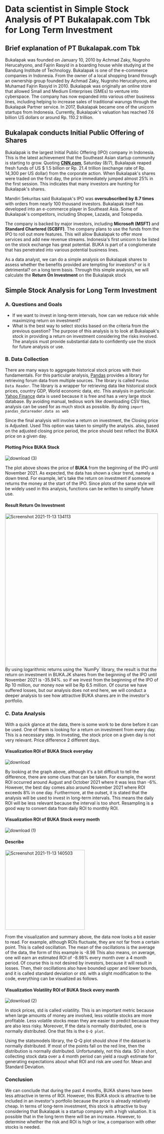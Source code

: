 # Data scientist in Simple Stock Analysis of PT Bukalapak.com Tbk for Long Term Investment

## Brief explanation of PT Bukalapak.com Tbk
Bukalapak was founded on January 10, 2010 by Achmad Zaky, Nugroho Herucahyono, and Fajrin Rasyid in a boarding house while studying at the Bandung Institute of Technology.
Bukalapak is one of the e-commerce companies in Indonesia. From the owner of a local shopping brand through an ownership group founded by Achmad Zaky, Nugroho Herucahyono, and Muhamad Fajrin Rasyid in 2010. Bukalapak was originally an online store that allowed Small and Medium Enterprises (SMEs) to venture into cyberspace. The company has now expanded into various other business lines, including helping to increase sales of traditional warungs through the Bukalapak Partner service. In 2017, Bukalapak became one of the unicorn startups from Indonesia. Currently, Bukalapak's valuation has reached 7.6 billion US dollars or around Rp. 110.2 trillion.
## Bukalapak conducts Initial Public Offering of Shares
Bukalapak is the largest Initial Public Offering (IPO) company in Indonesia. This is the latest achievement that the Southeast Asian startup community is starting to grow.
Quoting **[CNN.com](https://www.cnnindonesia.com/ekonomi/20210807172937-92-677724/ipo-bukalapak-terbesar-sepanjang-sejarah)**, Saturday (8/7), Bukalapak reaped fresh funds of US $ 1.5 billion or Rp. 21.4 trillion (exchange rate of Rp. 14,300 per US dollar) from the corporate action.
When Bukalapak's shares were traded on the first day, the price immediately jumped almost 25% in the first session. This indicates that many investors are hunting for Bukalapak's shares.

Mandiri Sekuritas said Bukalapak's IPO was **oversubscribed by 8.7 times** with orders from nearly 100 thousand investors.
Bukalapak itself has developed into an e-commerce player in Southeast Asia. Some of Bukalapak's competitors, including Shopee, Lazada, and Tokopedia.

The company is backed by major investors, including **Microsoft (MSFT)** and **Standard Chartered (SCBFF)**.
The company plans to use the funds from the IPO to roll out more features. This will allow Bukalapak to offer more services and add new revenue streams.
Indonesia's first unicorn to be listed on the stock exchange has great potential. BUKA is part of a conglomerate that has penetrated into various potential business lines.

As a data analyst, we can do a simple analysis on Bukalapak shares to assess whether the benefits provided are tempting for investors? or is it detrimental? on a long term basis.
Through this simple analysis, we will calculate the **Return On Investment** on the Bukalapak stock

## Simple Stock Analysis for Long Term Investment

### A. Questions and Goals
- If we want to invest in long-term intervals, how can we reduce risk while maximizing return on investment?
- What is the best way to select stocks based on the criteria from the previous question?
The purpose of this analysis is to look at Bukalapak's stock in providing a return on investment considering the risks involved. The analysis must provide substantial data to confidently use the stock for future analysis or use.

### B. Data Collection
There are many ways to aggregate historical stock prices with their fundamentals. For this particular analysis, [Pandas](https://pandas.pydata.org/) provides a library for retrieving forum data from multiple sources. The library is called `Pandas Data Reader`. The library is a wrapper for retrieving data like historical stock prices, country GDP, World economic data, etc. This analysis in particular. [Yahoo Finance](https://finance.yahoo.com/quote/BUKA.JK?p=BUKA.JK&.tsrc=fin-srch) data is used because it is free and has a very large stock database. By avoiding manual, tedious work like downloading CSV files, analysis can be used for as much stock as possible. By doing `import pandas_datareader.data as web`

Since the final analysis will involve a return on investment, the Closing price is Adjusted. Used This option was taken to simplify the analysis. also, based on the adjusted closing price period, the price should best reflect the BUKA price on a given day.
#### Plotting Price BUKA Stock
![download (3)](https://user-images.githubusercontent.com/91531966/141608697-84a9b465-ba67-4a7b-a0f0-55e3722766b4.png)

The plot above shows the price of **BUKA** from the beginning of the IPO until November 2021. As expected, the data has shown a clear trend, namely a down trend. For example, let's take the return on investment if someone returns the money at the start of the IPO. Since plots of the same style will be widely used in this analysis, functions can be written to simplify future use.

#### Result Return On Investment
<img width="499" alt="Screenshot 2021-11-13 134113" src="https://user-images.githubusercontent.com/91531966/141609028-341c6055-4da0-413f-a447-64cffd5f4c5f.png">
By using logarithmic returns using the `NumPy` library, the result is that the return on investment in BUKA.JK shares from the beginning of the IPO until November 2021 is -35.94%. so if we invest from the beginning of the IPO of Rp 10 million, our money now will be Rp 6.5 million. Of course we have suffered losses, but our analysis does not end here, we will conduct a deeper analysis to see how attractive BUKA shares are in the investor's portfolio.

### C. Data Analysis
With a quick glance at the data, there is some work to be done before it can be used. One of them is looking for a return on investment from every day. This is a necessary step. In Investing, the stock price on a given day is not very relevant. Price difference 2 different days.

#### Visualization ROI of BUKA Stock everyday 
![download](https://user-images.githubusercontent.com/91531966/141609334-cc8dac48-85e7-4164-9a91-c832914e0631.png)

By looking at the graph above, although it's a bit difficult to tell the difference, there are some clues that can be taken. For example, the worst ROI occurred around August and October 2021 where it was less than -6%. However, the best day comes also around November 2021 where ROI exceeds 8% in one day. Furthermore, at the outset, it is stated that the analysis will be used to invest in long-term intervals. This means the daily ROI will be less relevant because the interval is too short. Resampling is a good way to convert data from daily ROI to monthly ROI.

#### Visualization ROI of BUKA Stock every month
![download (1)](https://user-images.githubusercontent.com/91531966/141609491-b13cecc6-569a-42fe-820f-ed0bd076d4d8.png)

#### Describe
<img width="260" alt="Screenshot 2021-11-13 140503" src="https://user-images.githubusercontent.com/91531966/141609525-588a3da8-2268-4342-8dd0-069e813ba7b3.png">

From the visualization and summary above, the data now looks a bit easier to read. For example, although ROIs fluctuate, they are not far from a certain point. This is called oscillation. The mean of the oscillations is the average of the data, the form of this example is -8.98 This also means, on average, one will earn an estimated ROI of -8.98% every month over a 4 month period. Of course this is not desired by investors, because it will result in losses. Then, their oscillations also have bounded upper and lower bounds, and it is called standard deviation or std. with a slight modification to the code, everything can be visualized as follows.

#### Visualization Volatility ROI of BUKA Stock every month
![download (2)](https://user-images.githubusercontent.com/91531966/141609709-7e94832e-531e-45b7-8b1a-6efad41b7f6a.png)

In stock prices, std is called volatility. This is an important metric because when large amounts of money are involved, less volatile stocks are more profitable. Less volatile stocks mean they are easier to predict because they are also less risky. Moreover, If the data is normally distributed, one is normally distributed. One that fits is the `Q-Q plot`.

Using the statsmodels library, the Q-Q plot should show if the dataset is normally distributed. If most of the points fall on the red line, then the distribution is normally distributed. Unfortunately, not this data. SO in short, collecting stock data over a 4 month period can yield a rough estimate for generating expectations about what ROI and risk are used for. Mean and Standard Deviation.

### Conclusion
We can conclude that during the past 4 months, BUKA shares have been less attractive in terms of ROI. However, this BUKA stock is attractive to be included in an investor's portfolio because the price is already relatively cheap. In terms of long-term investment, this stock is attractive to buy considering that Bukalapak is a startup company with a high valuation. It is possible that in the long term there will be an increase. However, to determine whether the risk and ROI is high or low, a comparison with other stocks is needed.
